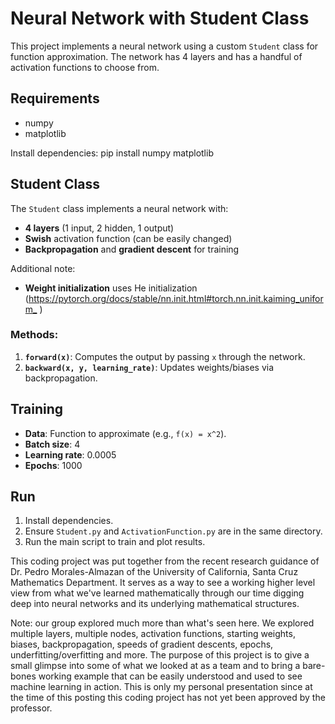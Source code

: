 # Neural Network with Student Class

This project implements a neural network using a custom `Student` class for function approximation. The network has 4 layers and has a handful of activation functions to choose from.

## Requirements

- numpy
- matplotlib

Install dependencies:
pip install numpy matplotlib

## Student Class

The `Student` class implements a neural network with:
- **4 layers** (1 input, 2 hidden, 1 output)
- **Swish** activation function (can be easily changed)
- **Backpropagation** and **gradient descent** for training

Additional note:
- **Weight initialization** uses He initialization (<https://pytorch.org/docs/stable/nn.init.html#torch.nn.init.kaiming_uniform_>
)

### Methods:
1. **`forward(x)`**: Computes the output by passing `x` through the network.
2. **`backward(x, y, learning_rate)`**: Updates weights/biases via backpropagation.

## Training

- **Data**: Function to approximate (e.g., `f(x) = x^2`).
- **Batch size**: 4
- **Learning rate**: 0.0005
- **Epochs**: 1000

## Run

1. Install dependencies.
2. Ensure `Student.py` and `ActivationFunction.py` are in the same directory.
3. Run the main script to train and plot results.

This coding project was put together from the recent research guidance of Dr. Pedro Morales-Almazan of the University of California, Santa Cruz Mathematics Department. It serves as a way to see a working higher level view from what we've learned mathematically through our time digging deep into neural networks and its underlying mathematical structures.

Note: our group explored much more than what's seen here. We explored multiple layers, multiple nodes, activation functions, starting weights, biases, backpropagation, speeds of gradient descents, epochs, underfitting/overfitting and more. The purpose of this project is to give a small glimpse into some of what we looked at as a team and to bring a bare-bones working example that can be easily understood and used to see machine learning in action. This is only my personal presentation since at the time of this posting this coding project has not yet been approved by the professor.
